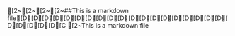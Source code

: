 [2~[2~[2~[2~##This is a markdown file[D[D[D[D[D[D[D[D[D[D[D[D[D[D[D[D[D[D[D[D[D[D[D[D[C [2~This is a markdown file
